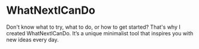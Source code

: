 # WhatNextICanDo

Don't know what to try, what to do, or how to get started? That's why I created WhatNextICanDo. It’s a unique minimalist tool that inspires you with new ideas every day.
